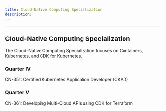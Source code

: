 ```yaml
---
title: Cloud-Native Computing Specialization
description:
---
```



---

## Cloud-Native Computing Specialization

The Cloud-Native Computing Specialization focuses on Containers, Kubernetes, and CDK for Kubernetes.

### Quarter IV

CN-351: Certified Kubernetes Application Developer (CKAD)

### Quarter V

CN-361: Developing Multi-Cloud APIs using CDK for Terraform